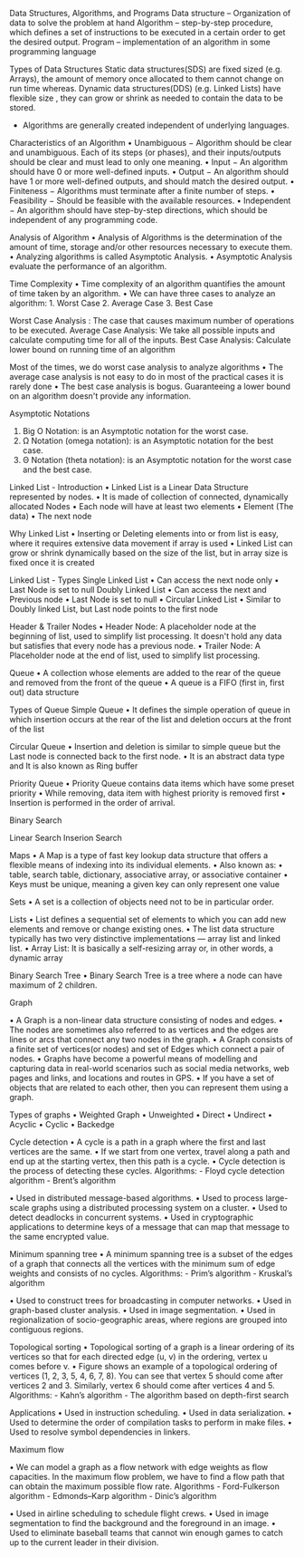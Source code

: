 
Data Structures, Algorithms, and Programs
Data structure – Organization of data to solve the problem at hand
Algorithm – step-by-step procedure, which defines a set of instructions to be executed in a certain order to get the desired output.
Program – implementation of an algorithm in some programming language


Types of Data Structures
Static data structures(SDS)
are fixed sized (e.g. Arrays), the amount of memory once allocated to them cannot change on run time whereas.
Dynamic data structures(DDS)
(e.g. Linked Lists) have flexible size , they can grow or shrink as needed to contain the data to be stored.

* Algorithms are generally created independent of underlying languages.

Characteristics of an Algorithm
• Unambiguous − Algorithm should be clear and unambiguous. Each of its steps (or phases), and their inputs/outputs should be clear and
must lead to only one meaning.
• Input − An algorithm should have 0 or more well-defined inputs.
• Output − An algorithm should have 1 or more well-defined outputs, and should match the desired output.
• Finiteness − Algorithms must terminate after a finite number of steps.
• Feasibility − Should be feasible with the available resources.
• Independent − An algorithm should have step-by-step directions, which should be independent of any programming code.


Analysis of Algorithm
• Analysis of Algorithms is the determination of the amount of time, storage and/or other resources necessary to execute them.
• Analyzing algorithms is called Asymptotic Analysis.
• Asymptotic Analysis evaluate the performance of an algorithm.

Time Complexity
• Time complexity of an algorithm quantifies the amount of time taken by an algorithm.
• We can have three cases to analyze an algorithm:
        1. Worst Case
        2. Average Case
        3. Best Case


Worst Case Analysis : The case that causes maximum number of operations to be executed.
Average Case Analysis: We take all possible inputs and calculate computing time for all of the inputs.
Best Case Analysis: Calculate lower bound on running time of an algorithm

Most of the times, we do worst case analysis to analyze algorithms
• The average case analysis is not easy to do in most of the practical cases it is rarely done
• The best case analysis is bogus. Guaranteeing a lower bound on an algorithm doesn't provide any information.

Asymptotic Notations
1. Big O Notation: is an Asymptotic notation for the worst case.
2. Ω Notation (omega notation): is an Asymptotic notation for the best case.
3. Θ Notation (theta notation): is an Asymptotic notation for the worst case and the best case.


Linked List - Introduction
• Linked List is a Linear Data Structure represented by nodes.
• It is made of collection of connected, dynamically allocated Nodes
• Each node will have at least two elements
• Element (The data)
• The next node

Why Linked List
• Inserting or Deleting elements into or from list is easy, where it requires extensive data movement if array is used
• Linked List can grow or shrink dynamically based on the size of the list, but in array size is fixed once it is created

Linked List - Types
        Single Linked List
        • Can access the next node only
        • Last Node is set to null
        Doubly Linked List
        • Can access the next and Previous node
        • Last Node is set to null
        • Circular Linked List
        • Similar to Doubly linked List, but Last node points to the first node


Header & Trailer Nodes
• Header Node: A placeholder node at the beginning of list, used to simplify list processing. It doesn't hold any data but satisfies that every node has a previous node.
• Trailer Node: A Placeholder node at the end of list, used to simplify list processing.

Queue
• A collection whose elements are added to the rear of the queue and removed from the front of the queue
• A queue is a FIFO (first in, first out) data structure

Types of Queue
Simple Queue
• It defines the simple operation of queue in which insertion occurs at the rear of the list and 
deletion occurs at the front of the list

Circular Queue
• Insertion and deletion is similar to simple queue but the Last node is connected back to the first node.
• It is an abstract data type and It is also known as Ring buffer

Priority Queue
• Priority Queue contains data items which have some preset priority
• While removing, data item with highest priority is removed first
• Insertion is performed in the order of arrival.

Binary Search

Linear Search
Inserion Search

Maps
• A Map is a type of fast key lookup data structure that offers a flexible means of indexing into its individual elements.
• Also known as:
• table, search table, dictionary, associative array, or associative container
• Keys must be unique, meaning a given key can only represent one value

Sets
• A set is a collection of objects need not to be in particular order.

Lists
• List defines a sequential set of elements to which you can add new elements and remove or change existing ones.
• The list data structure typically has two very distinctive implementations — array list and linked list.
• Array List: It is basically a self-resizing array or, in other words, a dynamic array


Binary Search Tree
• Binary Search Tree is a tree where a node can have maximum of 2 children.

Graph

• A Graph is a non-linear data structure consisting of nodes and edges.
• The nodes are sometimes also referred to as vertices and the edges are  lines or arcs that connect any two nodes in the graph.
• A Graph consists of a finite set of vertices(or nodes) and set of Edges which  connect a pair of nodes.
• Graphs have become a powerful means of modelling and capturing data in  real-world scenarios such as social media networks, web pages and links,  and locations and routes in GPS.
• If you have a set of objects that are related to each other, then you can  represent them using a graph.

Types of graphs
• Weighted Graph
• Unweighted 
• Direct 
• Undirect
• Acyclic
• Cyclic
• Backedge

Cycle detection 
• A cycle is a path in a graph where the first and last vertices are the  same.
• If we start from one vertex, travel along a path and end up at the  starting vertex, then this path is a cycle.
• Cycle detection is the process of detecting these cycles.
Algorithms:
        - Floyd cycle detection algorithm
        - Brent’s algorithm

• Used in distributed message-based algorithms.
• Used to process large-scale graphs using a distributed processing  system on a cluster.
• Used to detect deadlocks in concurrent systems.
• Used in cryptographic applications to determine keys of a message  that can map that message to the same encrypted value.


Minimum spanning tree
• A minimum spanning tree is a subset of the edges of a graph that  connects all the vertices with the minimum sum of edge weights and  consists of no cycles.
Algorithms:
        - Prim’s algorithm
        - Kruskal’s algorithm

• Used to construct trees for broadcasting in computer networks.
• Used in graph-based cluster analysis.
• Used in image segmentation.
• Used in regionalization of socio-geographic areas, where regions are  grouped into contiguous regions.


Topological sorting
• Topological sorting of a graph is a linear ordering of its vertices so  that for each directed edge (u, v) in the ordering, vertex u comes  before v.
• Figure shows an example of a topological ordering of vertices (1, 2, 3,  5, 4, 6, 7, 8). You can see that vertex 5 should come after vertices 2  and 3. Similarly, vertex 6 should come after vertices 4 and 5.
Algorithms:
        - Kahn’s algorithm
        - The algorithm based on depth-first search

Applications
• Used in instruction scheduling.
• Used in data serialization.
• Used to determine the order of compilation tasks to perform in make  files.
• Used to resolve symbol dependencies in linkers.

Maximum flow

• We can model a graph as a flow network with edge weights as flow capacities.
In the maximum flow problem, we have to find a flow path that can obtain the maximum possible flow rate.
Algorithms
        -  Ford-Fulkerson algorithm
        -  Edmonds–Karp algorithm
        -  Dinic’s algorithm

• Used in airline scheduling to schedule flight crews.
• Used in image segmentation to find the background and the  foreground in an image.
• Used to eliminate baseball teams that cannot win enough games to  catch up to the current leader in their division.
